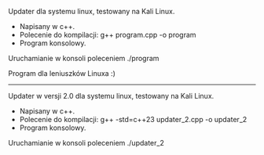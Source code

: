 Updater dla systemu linux, testowany na Kali Linux. 
- Napisany w c++.
- Polecenie do kompilacji: g++ program.cpp -o program
- Program konsolowy.

Uruchamianie w konsoli poleceniem ./program

Program dla leniuszków Linuxa :)


-----------------------------------------------------------------------------
Updater w versji 2.0 dla systemu linux, testowany na Kali Linux. 
- Napisany w c++.
- Polecenie do kompilacji: g++ -std=c++23 updater_2.cpp -o updater_2
- Program konsolowy.

Uruchamianie w konsoli poleceniem ./updater_2

